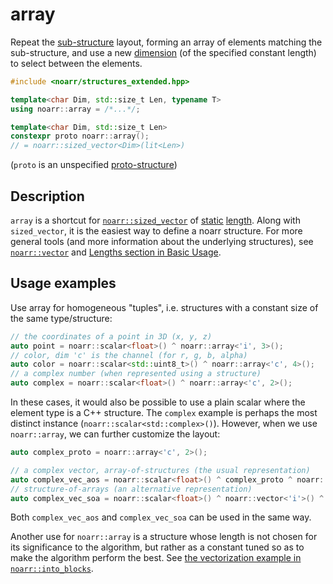 # array

Repeat the [sub-structure](../Glossary.md#sub-structure) layout, forming an array of elements matching the sub-structure,
and use a new [dimension](../Glossary.md#dimension) (of the specified constant length) to select between the elements.

```hpp
#include <noarr/structures_extended.hpp>

template<char Dim, std::size_t Len, typename T>
using noarr::array = /*...*/;

template<char Dim, std::size_t Len>
constexpr proto noarr::array();
// = noarr::sized_vector<Dim>(lit<Len>)
```

(`proto` is an unspecified [proto-structure](../Glossary.md#proto-structure))


## Description

`array` is a shortcut for [`noarr::sized_vector`](sized_vector.md) of [static](../Glossary.md#static-value) [length](../Glossary.md#length).
Along with `sized_vector`, it is the easiest way to define a noarr structure.
For more general tools (and more information about the underlying structures),
see [`noarr::vector`](vector.md) and [Lengths section in Basic Usage](../BasicUsage.md#lengths).


## Usage examples

Use array for homogeneous "tuples", i.e. structures with a constant size of the same type/structure:

```cpp
// the coordinates of a point in 3D (x, y, z)
auto point = noarr::scalar<float>() ^ noarr::array<'i', 3>();
// color, dim 'c' is the channel (for r, g, b, alpha)
auto color = noarr::scalar<std::uint8_t>() ^ noarr::array<'c', 4>();
// a complex number (when represented using a structure)
auto complex = noarr::scalar<float>() ^ noarr::array<'c', 2>();
```

In these cases, it would also be possible to use a plain scalar where the element type is a C++ structure.
The `complex` example is perhaps the most distinct instance (`noarr::scalar<std::complex>()`).
However, when we use `noarr::array`, we can further customize the layout:

```cpp
auto complex_proto = noarr::array<'c', 2>();

// a complex vector, array-of-structures (the usual representation)
auto complex_vec_aos = noarr::scalar<float>() ^ complex_proto ^ noarr::vector<'i'>();
// structure-of-arrays (an alternative representation)
auto complex_vec_soa = noarr::scalar<float>() ^ noarr::vector<'i'>() ^ complex_proto;
```

Both `complex_vec_aos` and `complex_vec_soa` can be used in the same way.

Another use for `noarr::array` is a structure whose length is not chosen for its significance to the algorithm,
but rather as a constant tuned so as to make the algorithm perform the best.
See [the vectorization example in `noarr::into_blocks`](into_blocks.md#parallelization).
